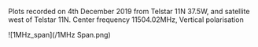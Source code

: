 Plots recorded on 4th December 2019 from Telstar 11N 37.5W, and satellite west of Telstar 11N. Center frequency 11504.02MHz, Vertical polarisation

![1MHz_span](/1MHz Span.png)
